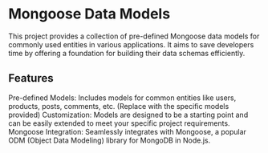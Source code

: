 # Mongoose Data Models

This project provides a collection of pre-defined Mongoose data models for commonly used entities in various applications. It aims to save developers time by offering a foundation for building their data schemas efficiently.

## Features

Pre-defined Models: Includes models for common entities like users, products, posts, comments, etc. (Replace with the specific models provided)
Customization: Models are designed to be a starting point and can be easily extended to meet your specific project requirements.
Mongoose Integration: Seamlessly integrates with Mongoose, a popular ODM (Object Data Modeling) library for MongoDB in Node.js.
